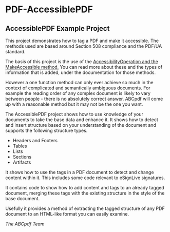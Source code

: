 <h1>PDF-AccessiblePDF</h1>
<h2>AccessiblePDF Example Project</h2>
<p>This project demonstrates how to tag a PDF and make it accessible. The methods used are based around Section 508 compliance and the PDF/UA standard. </p>
<p>The basis of this project is the use of the <a href="../8-abcpdf.operations/C-accessibilityoperation/1-methods/makeaccessible.htm">AccessibilityOperation and the MakeAccessible method.</a> You can read more about  these  and the types of information that is added,  under the documentation for those methods.</p>
<p>However a one function method  can only ever achieve so much in the context of complicated and semantically ambiguous documents. For example the reading order of any complex document is likely to vary between people - there is no absolutely correct answer. ABCpdf will come up with a reasonable method but it may not be the one you want.</p>
<p>The AccessiblePDF project shows how to use  knowledge of your documents to take the base data and enhance it. It shows how to detect and insert structure based on your understanding   of the document and supports the following structure types.</p>
<ul>
  <li>Headers and Footers</li>
  <li>Tables</li>
  <li>Lists</li>
  <li>Sections</li>
  <li>Artifacts</li>
</ul>
<p>It shows how to use the tags in a PDF document to detect and change content within it. This includes some code relevant to eSignLive signatures.</p>
<p>It contains code to show how to add content and tags to an already tagged document, merging these tags with the existing structure in the style of the base document.</p>
<p>Usefully it provides a method of extracting the tagged structure of any PDF document to an HTML-like format you can  easily examine.</p>
<p><em>The ABCpdf Team</em></p>
